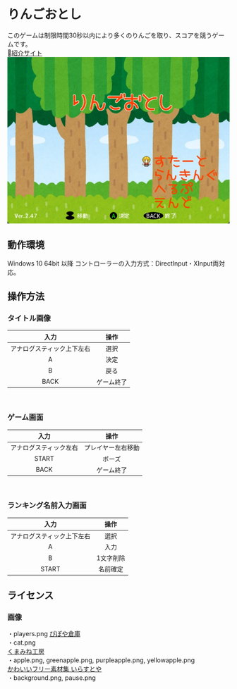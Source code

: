 # りんごおとし
このゲームは制限時間30秒以内により多くのりんごを取り、スコアを競うゲームです。
<br>
🔗[紹介サイト](https://miyagi-yuta.com/appledrop/)
<br>
![Image](Preview.jpg)

## 動作環境
 Windows 10 64bit 以降
コントローラーの入力方式：DirectInput・XInput両対応。
 
## 操作方法

### タイトル画像
|入力 |操作		|
|:-----:|:-------------------------:|
|アナログスティック上下左右|選択	|
|A   |決定	|
|B|戻る	|
|BACK|ゲーム終了	|
<br>

### ゲーム画面
|入力 |操作		|
|:-----:|:-------------------------:|
|アナログスティック左右|プレイヤー左右移動	|
|START|ポーズ	|
|BACK|ゲーム終了	|

<br>

### ランキング名前入力画面
|入力 |操作		|
|:-----:|:-------------------------:|
|アナログスティック上下左右|選択	|
|A   |入力	|
|B   |1文字削除	|
|START|名前確定	|

## ライセンス  
### 画像  
・players.png
[ぴぽや倉庫](https://pipoya.net/sozai/)  
・cat.png  
[くまみね工房](https://kumamine.blogspot.com/)  
・apple.png, greenapple.png, purpleapple.png, yellowapple.png  
[かわいいフリー素材集 いらすとや](https://www.irasutoya.com/)  
・background.png, pause.png  

